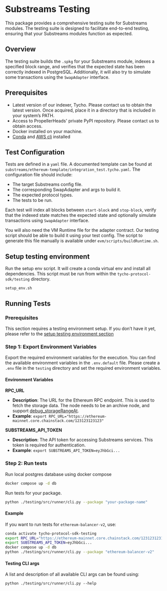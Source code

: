 # Substreams Testing

This package provides a comprehensive testing suite for Substreams modules. The testing suite is designed to facilitate
end-to-end testing, ensuring that your Substreams modules function as expected.

## Overview

The testing suite builds the `.spkg` for your Substreams module, indexes a specified block range, and verifies that the
expected state has been correctly indexed in PostgreSQL.
Additionally, it will also try to simulate some transactions using the `SwapAdapter` interface.

## Prerequisites

- Latest version of our indexer, Tycho. Please contact us to obtain the latest version. Once acquired, place it in a directory that is included in your system’s PATH.
- Access to PropellerHeads' private PyPI repository. Please contact us to obtain access.
- Docker installed on your machine.
- [Conda](https://conda.io/projects/conda/en/latest/user-guide/install/index.html)
  and [AWS cli](https://aws.amazon.com/cli/) installed

## Test Configuration

Tests are defined in a `yaml` file. A documented template can be found at
`substreams/ethereum-template/integration_test.tycho.yaml`. The configuration file should include:

- The target Substreams config file.
- The corresponding SwapAdapter and args to build it.
- The expected protocol types.
- The tests to be run.

Each test will index all blocks between `start-block` and `stop-block`, verify that the indexed state matches the
expected state and optionally simulate transactions using `SwapAdapter` interface.

You will also need the VM Runtime file for the adapter contract.
Our testing script should be able to build it using your test config.
The script to generate this file manually is available under `evm/scripts/buildRuntime.sh`.

## Setup testing environment

Run the setup env script. It will create a conda virtual env and install all dependencies.
This script must be run from within the `tycho-protocol-sdk/testing` directory.

```
setup_env.sh
```

## Running Tests

### Prerequisites

This section requires a testing environment setup. If you don’t have it yet, please refer to the [setup testing
environment section](#setup-testing-environment)

### Step 1: Export Environment Variables

Export the required environment variables for the execution. You can find the available environment variables in the
`.env.default` file.
Please create a `.env` file in the `testing` directory and set the required environment variables.

#### Environment Variables

**RPC_URL**

- **Description**: The URL for the Ethereum RPC endpoint. This is used to fetch the storage data. The node needs to be
  an archive node, and support [debug_storageRangeAt](https://www.quicknode.com/docs/ethereum/debug_storageRangeAt).
- **Example**: `export RPC_URL="https://ethereum-mainnet.core.chainstack.com/123123123123"`

**SUBSTREAMS_API_TOKEN**

- **Description**: The API token for accessing Substreams services. This token is required for authentication.
- **Example**: `export SUBSTREAMS_API_TOKEN=eyJhbGci...`

### Step 2: Run tests

Run local postgres database using docker compose

```bash
docker compose up -d db
```

Run tests for your package.

```bash
python ./testing/src/runner/cli.py --package "your-package-name"
```

#### Example

If you want to run tests for `ethereum-balancer-v2`, use:

```bash
conda activate tycho-protocol-sdk-testing
export RPC_URL="https://ethereum-mainnet.core.chainstack.com/123123123123"
export SUBSTREAMS_API_TOKEN=eyJhbGci...
docker compose up -d db
python ./testing/src/runner/cli.py --package "ethereum-balancer-v2"
```

#### Testing CLI args

A list and description of all available CLI args can be found using:

```
python ./testing/src/runner/cli.py --help
```
